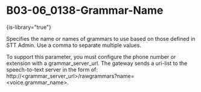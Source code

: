 # B03-06_0138-Grammar-Name

{is-library="true"}

<snippet id="B03-06_0138-Grammar-Name_snippet">



Specifies the name or names of grammars to use based on those defined in STT Admin. Use a comma to separate multiple values.

To support this parameter, you must configure the phone number or extension with a grammar_server_url. The gateway sends a uri-list to the speech-to-text server in the form of: http://<grammar_server_url>/rawgrammars?name=<voice.grammar_name>.


</snippet>